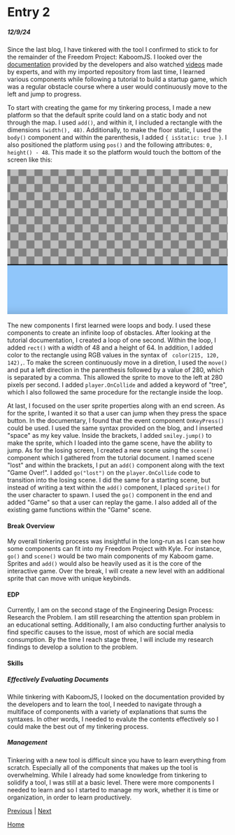 # Entry 2
##### 12/9/24

Since the last blog, I have tinkered with the tool I confirmed to stick to for the remainder of the Freedom Project: KaboomJS. I looked over the [documentation](https://kaboomjs.com/) provided by the developers and also watched [videos](https://www.youtube.com/watch?v=iRXI6ThRJvM&list=PLNwtXgWIx3rgk68WwrykC7BIJ50kT6ZpS) made by experts, and with my imported repository from last time, I learned various components while following a tutorial to build a startup game, which was a regular obstacle course where a user would continuously move to the left and jump to progress.

To start with creating the game for my tinkering process, I made a new platform so that the default sprite could land on a static body and not through the map. I used `add()`, and within it, I included a rectangle with the  dimensions `(width(), 48)`. Additionally, to make the floor static, I used the `body()` component and within the parenthesis, I added `{ isStatic: true }`. I also positioned the platform using `pos()` and the following attributes: `0, height() - 48`. This made it so the platform would touch the bottom of the screen like this:

![Game Imagezxt](image-1.png)

The new components I first learned were loops and body. I used these components to create an infinite loop of obstacles. After looking at the tutorial documentation, I created a loop of one second. Within the loop, I added `rect()` with a width of 48 and a height of 64. In addition, I added color to the rectangle using RGB values in the syntax of ` color(215, 120, 142),`. To make the screen continuously move in a diretion, I used the `move()` and put a left direction in the parenthesis followed by a value of 280, which is separated by a comma. This allowed the sprite to move to the left at 280 pixels per second. I added `player.OnCollide` and added a keyword of "tree", which I also followed the same procedure for the rectangle inside the loop.

At last, I focused on the user sprite properties along with an end screen. As for the sprite, I wanted it so that a user can jump when they press the space button. In the documentary, I found that the event component `OnKeyPress()` could be used. I used the same syntax provided on the blog, and I inserted "space" as my key value. Inside the brackets, I added `smiley.jump()` to make the sprite, which I loaded into the game scene, have the ability to jump. As for the losing screen, I created a new scene using the `scene()` component which I gathered from the tutorial document. I named scene "lost" and within the brackets, I put an `add()` component along with the text "Game Over!". I added `go("lost")` on the `player.OnCollide` code to transition into the losing scene. I did the same for a starting scene, but instead of writing a text within the `add()` component, I placed `sprite()` for the user character to spawn. I used the `go()` component in the end and added "Game" so that a user can replay the game. I also added all of the existing game functions within the "Game" scene.

#### Break Overview
My overall tinkering process was insightful in the long-run as I can see how some components can fit into my Freedom Project with Kyle. For instance, `go()` and `scene()` would be two main components of my Kaboom game. Sprites and `add()` would also be heavily used as it is the core of the interactive game. Over the break, I will create a new level with an additional sprite that can move with unique keybinds.


#### EDP
Currently, I am on the second stage of the Engineering Design Process: Research the Problem. I am still researching the attention span problem in an educational setting. Additionally, I am also conducting further analysis to find specific causes to the issue, most of which are social media consumption. By the time I reach stage three, I will include my research findings to develop a solution to the problem.

#### Skills
##### Effectively Evaluating Documents
While tinkering with KaboomJS, I looked on the documentation provided by the developers and to learn the tool, I needed to navigate through a multiface of components with a variety of explanations that sums the syntaxes. In other words, I needed to evalute the contents effectively so I could make the best out of my tinkering process.

##### Management
Tinkering with a new tool is difficult since you have to learn everything from scratch. Especially all of the components that makes up the tool is overwhelming. While I already had some knowledge from tinkering to solidify a tool, I was still at a basic level. There were more components I needed to learn and so I started to manage my work, whether it is time or organization, in order to learn productively.


[Previous](entry01.md) | [Next](entry03.md)

[Home](../README.md)
